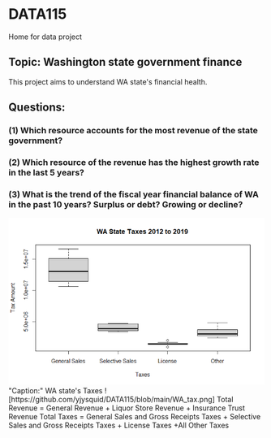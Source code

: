 # DATA115
Home for data project
## Topic: Washington state government finance

This project aims to understand WA state's financial health.

## Questions:
### (1) Which resource accounts for the most revenue of the state government?
### (2) Which resource of the revenue has the highest growth rate in the last 5 years?
### (3) What is the trend of the fiscal year financial balance of WA in the past 10 years? Surplus or debt? Growing or decline?

<img src="WA_tax.png">
"Caption:" WA state's Taxes 
![https://github.com/yjysquid/DATA115/blob/main/WA_tax.png]
Total Revenue = General Revenue + Liquor Store Revenue + Insurance Trust Revenue
Total Taxes = General Sales and Gross Receipts Taxes + Selective Sales and Gross Receipts Taxes + License Taxes +All Other Taxes
